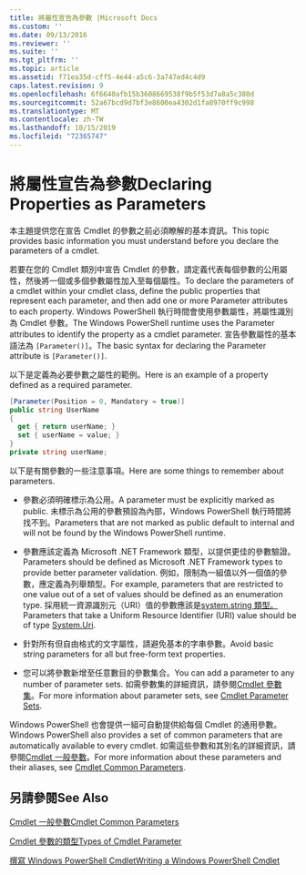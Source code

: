 ```yaml
---
title: 將屬性宣告為參數 |Microsoft Docs
ms.custom: ''
ms.date: 09/13/2016
ms.reviewer: ''
ms.suite: ''
ms.tgt_pltfrm: ''
ms.topic: article
ms.assetid: f71ea35d-cff5-4e44-a5c6-3a747ed4c4d9
caps.latest.revision: 9
ms.openlocfilehash: 6f6640afb15b3608669538f9b5f53d7a8a5c380d
ms.sourcegitcommit: 52a67bcd9d7bf3e8600ea4302d1fa8970ff9c998
ms.translationtype: MT
ms.contentlocale: zh-TW
ms.lasthandoff: 10/15/2019
ms.locfileid: "72365747"
---
```

# <a name="declaring-properties-as-parameters"></a><span data-ttu-id="83fb5-102">將屬性宣告為參數</span><span class="sxs-lookup"><span data-stu-id="83fb5-102">Declaring Properties as Parameters</span></span>

<span data-ttu-id="83fb5-103">本主題提供您在宣告 Cmdlet 的參數之前必須瞭解的基本資訊。</span><span class="sxs-lookup"><span data-stu-id="83fb5-103">This topic provides basic information you must understand before you declare the parameters of a cmdlet.</span></span>

<span data-ttu-id="83fb5-104">若要在您的 Cmdlet 類別中宣告 Cmdlet 的參數，請定義代表每個參數的公用屬性，然後將一個或多個參數屬性加入至每個屬性。</span><span class="sxs-lookup"><span data-stu-id="83fb5-104">To declare the parameters of a cmdlet within your cmdlet class, define the public properties that represent each parameter, and then add one or more Parameter attributes to each property.</span></span> <span data-ttu-id="83fb5-105">Windows PowerShell 執行時間會使用參數屬性，將屬性識別為 Cmdlet 參數。</span><span class="sxs-lookup"><span data-stu-id="83fb5-105">The Windows PowerShell runtime uses the Parameter attributes to identify the property as a cmdlet parameter.</span></span> <span data-ttu-id="83fb5-106">宣告參數屬性的基本語法為 `[Parameter()]`。</span><span class="sxs-lookup"><span data-stu-id="83fb5-106">The basic syntax for declaring the Parameter attribute is `[Parameter()]`.</span></span>

<span data-ttu-id="83fb5-107">以下是定義為必要參數之屬性的範例。</span><span class="sxs-lookup"><span data-stu-id="83fb5-107">Here is an example of a property defined as a required parameter.</span></span>

```csharp
[Parameter(Position = 0, Mandatory = true)]
public string UserName
{
  get { return userName; }
  set { userName = value; }
}
private string userName;
```

<span data-ttu-id="83fb5-108">以下是有關參數的一些注意事項。</span><span class="sxs-lookup"><span data-stu-id="83fb5-108">Here are some things to remember about parameters.</span></span>

- <span data-ttu-id="83fb5-109">參數必須明確標示為公用。</span><span class="sxs-lookup"><span data-stu-id="83fb5-109">A parameter must be explicitly marked as public.</span></span> <span data-ttu-id="83fb5-110">未標示為公用的參數預設為內部，Windows PowerShell 執行時間將找不到。</span><span class="sxs-lookup"><span data-stu-id="83fb5-110">Parameters that are not marked as public default to internal and will not be found by the Windows PowerShell runtime.</span></span>

- <span data-ttu-id="83fb5-111">參數應該定義為 Microsoft .NET Framework 類型，以提供更佳的參數驗證。</span><span class="sxs-lookup"><span data-stu-id="83fb5-111">Parameters should be defined as Microsoft .NET Framework types to provide better parameter validation.</span></span> <span data-ttu-id="83fb5-112">例如，限制為一組值以外一個值的參數，應定義為列舉類型。</span><span class="sxs-lookup"><span data-stu-id="83fb5-112">For example, parameters that are restricted to one value out of a set of values should be defined as an enumeration type.</span></span> <span data-ttu-id="83fb5-113">採用統一資源識別元（URI）值的參數應該是[system.string 類型。](/dotnet/api/System.Uri)</span><span class="sxs-lookup"><span data-stu-id="83fb5-113">Parameters that take a Uniform Resource Identifier (URI) value should be of type [System.Uri](/dotnet/api/System.Uri).</span></span>

- <span data-ttu-id="83fb5-114">針對所有但自由格式的文字屬性，請避免基本的字串參數。</span><span class="sxs-lookup"><span data-stu-id="83fb5-114">Avoid basic string parameters for all but free-form text properties.</span></span>

- <span data-ttu-id="83fb5-115">您可以將參數新增至任意數目的參數集合。</span><span class="sxs-lookup"><span data-stu-id="83fb5-115">You can add a parameter to any number of parameter sets.</span></span> <span data-ttu-id="83fb5-116">如需參數集的詳細資訊，請參閱[Cmdlet 參數集](./cmdlet-parameter-sets.md)。</span><span class="sxs-lookup"><span data-stu-id="83fb5-116">For more information about parameter sets, see [Cmdlet Parameter Sets](./cmdlet-parameter-sets.md).</span></span>

<span data-ttu-id="83fb5-117">Windows PowerShell 也會提供一組可自動提供給每個 Cmdlet 的通用參數。</span><span class="sxs-lookup"><span data-stu-id="83fb5-117">Windows PowerShell also provides a set of common parameters that are automatically available to every cmdlet.</span></span> <span data-ttu-id="83fb5-118">如需這些參數和其別名的詳細資訊，請參閱[Cmdlet 一般參數](./common-parameter-names.md)。</span><span class="sxs-lookup"><span data-stu-id="83fb5-118">For more information about these parameters and their aliases, see [Cmdlet Common Parameters](./common-parameter-names.md).</span></span>

## <a name="see-also"></a><span data-ttu-id="83fb5-119">另請參閱</span><span class="sxs-lookup"><span data-stu-id="83fb5-119">See Also</span></span>

[<span data-ttu-id="83fb5-120">Cmdlet 一般參數</span><span class="sxs-lookup"><span data-stu-id="83fb5-120">Cmdlet Common Parameters</span></span>](./common-parameter-names.md)

[<span data-ttu-id="83fb5-121">Cmdlet 參數的類型</span><span class="sxs-lookup"><span data-stu-id="83fb5-121">Types of Cmdlet Parameter</span></span>](./types-of-cmdlet-parameters.md)

[<span data-ttu-id="83fb5-122">撰寫 Windows PowerShell Cmdlet</span><span class="sxs-lookup"><span data-stu-id="83fb5-122">Writing a Windows PowerShell Cmdlet</span></span>](./writing-a-windows-powershell-cmdlet.md)
